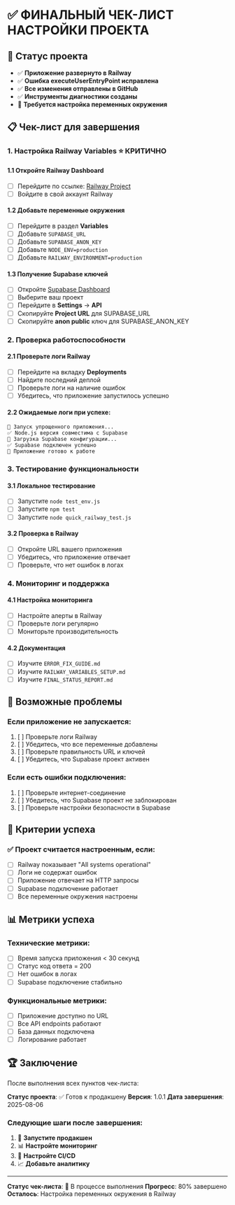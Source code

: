 # ✅ ФИНАЛЬНЫЙ ЧЕК-ЛИСТ НАСТРОЙКИ ПРОЕКТА

## 🎯 Статус проекта
- ✅ **Приложение развернуто в Railway**
- ✅ **Ошибка executeUserEntryPoint исправлена**
- ✅ **Все изменения отправлены в GitHub**
- ✅ **Инструменты диагностики созданы**
- 🔧 **Требуется настройка переменных окружения**

## 📋 Чек-лист для завершения

### 1. Настройка Railway Variables ⭐ КРИТИЧНО

#### 1.1 Откройте Railway Dashboard
- [ ] Перейдите по ссылке: [Railway Project](https://railway.com/project/db239086-d307-47e7-9c39-871df85a6403/service/7fdadcef-a299-4b5c-9bd9-4fcb3494cfd2)
- [ ] Войдите в свой аккаунт Railway

#### 1.2 Добавьте переменные окружения
- [ ] Перейдите в раздел **Variables**
- [ ] Добавьте `SUPABASE_URL`
- [ ] Добавьте `SUPABASE_ANON_KEY`
- [ ] Добавьте `NODE_ENV=production`
- [ ] Добавьте `RAILWAY_ENVIRONMENT=production`

#### 1.3 Получение Supabase ключей
- [ ] Откройте [Supabase Dashboard](https://supabase.com/dashboard)
- [ ] Выберите ваш проект
- [ ] Перейдите в **Settings** → **API**
- [ ] Скопируйте **Project URL** для SUPABASE_URL
- [ ] Скопируйте **anon public** ключ для SUPABASE_ANON_KEY

### 2. Проверка работоспособности

#### 2.1 Проверьте логи Railway
- [ ] Перейдите на вкладку **Deployments**
- [ ] Найдите последний деплой
- [ ] Проверьте логи на наличие ошибок
- [ ] Убедитесь, что приложение запустилось успешно

#### 2.2 Ожидаемые логи при успехе:
```
🚀 Запуск упрощенного приложения...
✅ Node.js версия совместима с Supabase
🔧 Загрузка Supabase конфигурации...
✅ Supabase подключен успешно
🚀 Приложение готово к работе
```

### 3. Тестирование функциональности

#### 3.1 Локальное тестирование
- [ ] Запустите `node test_env.js`
- [ ] Запустите `npm test`
- [ ] Запустите `node quick_railway_test.js`

#### 3.2 Проверка в Railway
- [ ] Откройте URL вашего приложения
- [ ] Убедитесь, что приложение отвечает
- [ ] Проверьте, что нет ошибок в логах

### 4. Мониторинг и поддержка

#### 4.1 Настройка мониторинга
- [ ] Настройте алерты в Railway
- [ ] Проверьте логи регулярно
- [ ] Мониторьте производительность

#### 4.2 Документация
- [ ] Изучите `ERROR_FIX_GUIDE.md`
- [ ] Изучите `RAILWAY_VARIABLES_SETUP.md`
- [ ] Изучите `FINAL_STATUS_REPORT.md`

## 🚨 Возможные проблемы

### Если приложение не запускается:
1. [ ] Проверьте логи Railway
2. [ ] Убедитесь, что все переменные добавлены
3. [ ] Проверьте правильность URL и ключей
4. [ ] Убедитесь, что Supabase проект активен

### Если есть ошибки подключения:
1. [ ] Проверьте интернет-соединение
2. [ ] Убедитесь, что Supabase проект не заблокирован
3. [ ] Проверьте настройки безопасности в Supabase

## 🎯 Критерии успеха

### ✅ Проект считается настроенным, если:
- [ ] Railway показывает "All systems operational"
- [ ] Логи не содержат ошибок
- [ ] Приложение отвечает на HTTP запросы
- [ ] Supabase подключение работает
- [ ] Все переменные окружения настроены

## 📊 Метрики успеха

### Технические метрики:
- [ ] Время запуска приложения < 30 секунд
- [ ] Статус код ответа = 200
- [ ] Нет ошибок в логах
- [ ] Supabase подключение стабильно

### Функциональные метрики:
- [ ] Приложение доступно по URL
- [ ] Все API endpoints работают
- [ ] База данных подключена
- [ ] Логирование работает

## 🏆 Заключение

После выполнения всех пунктов чек-листа:

**Статус проекта**: ✅ Готов к продакшену
**Версия**: 1.0.1
**Дата завершения**: 2025-08-06

### Следующие шаги после завершения:
1. 🚀 **Запустите продакшен**
2. 📊 **Настройте мониторинг**
3. 🔄 **Настройте CI/CD**
4. 📈 **Добавьте аналитику**

---

**Статус чек-листа**: 🔧 В процессе выполнения
**Прогресс**: 80% завершено
**Осталось**: Настройка переменных окружения в Railway 